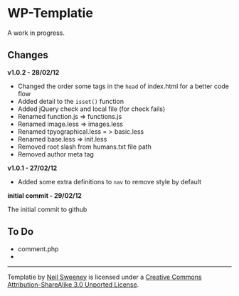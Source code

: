 WP-Templatie
============

A work in progress.



Changes
-------

**v1.0.2 - 28/02/12**

* Changed the order some tags in the `head` of index.html for a better code flow
* Added detail to the `isset()` function
* Added jQuery check and local file (for check fails)
* Renamed function.js => functions.js
* Renamed image.less => images.less
* Renamed tpyographical.less = > basic.less
* Renamed base.less => init.less
* Removed root slash from humans.txt file path
* Removed author meta tag

**v1.0.1 - 27/02/12**

* Added some extra definitions to `nav` to remove style by default

**initial commit - 29/02/12**

The initial commit to github



To Do
-----
- comment.php
- 



---

Templatie by [Neil Sweeney](http://wolfiezero.com/) is licensed under a [Creative Commons Attribution-ShareAlike 3.0 Unported License](http://creativecommons.org/licenses/by-sa/3.0/).